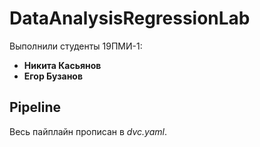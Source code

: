 # DataAnalysisRegressionLab

Выполнили студенты 19ПМИ-1:
* **Никита Касьянов**
* **Егор Бузанов**

## Pipeline
Весь пайплайн прописан в _dvc.yaml_.
